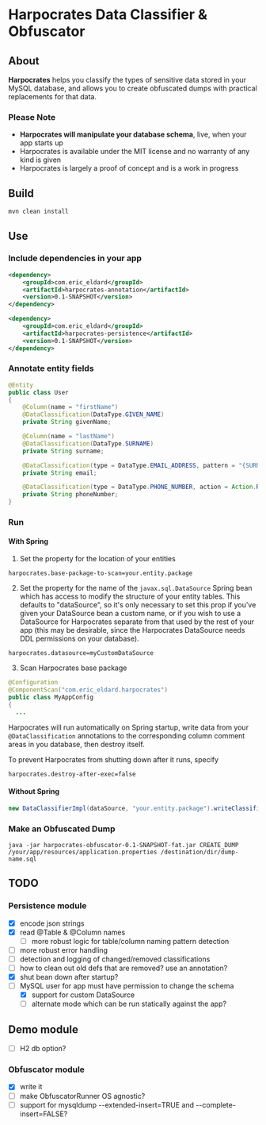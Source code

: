 # Harpocrates Data Classifier &amp; Obfuscator

## About
**Harpocrates** helps you classify the types of sensitive data stored in your MySQL database,
and allows you to create obfuscated dumps with practical replacements for that data.

### Please Note
<ul>
    <li><b>Harpocrates will manipulate your database schema</b>, live, when your app starts up</li>
    <li>Harpocrates is available under the MIT license and no warranty of any kind is given</li>
    <li>Harpocrates is largely a proof of concept and is a work in progress</li>
</ul>

## Build
`mvn clean install`

## Use

### Include dependencies in your app
```xml
<dependency>
    <groupId>com.eric_eldard</groupId>
    <artifactId>harpocrates-annotation</artifactId>
    <version>0.1-SNAPSHOT</version>
</dependency>

<dependency>
    <groupId>com.eric_eldard</groupId>
    <artifactId>harpocrates-persistence</artifactId>
    <version>0.1-SNAPSHOT</version>
</dependency>
```

### Annotate entity fields
```java
@Entity
public class User
{
    @Column(name = "firstName")
    @DataClassification(DataType.GIVEN_NAME)
    private String givenName;

    @Column(name = "lastName")
    @DataClassification(DataType.SURNAME)
    private String surname;

    @DataClassification(type = DataType.EMAIL_ADDRESS, pattern = "{SURNAME}.{GIVEN_NAME}@my-company.com")
    private String email;

    @DataClassification(type = DataType.PHONE_NUMBER, action = Action.REMOVE)
    private String phoneNumber;
}
```

### Run

#### With Spring

1. Set the property for the location of your entities
```properties
harpocrates.base-package-to-scan=your.entity.package
```

2. Set the property for the name of the `javax.sql.DataSource` Spring bean which has access to modify the structure of
your entity tables. This defaults to "dataSource", so it's only necessary to set this prop if you've given your
DataSource bean a custom name, or if you wish to use a DataSource for Harpocrates separate from that used by the rest of
your app (this may be desirable, since the Harpocrates DataSource needs DDL permissions on your database).
```properties
harpocrates.datasource=myCustomDataSource
```

3. Scan Harpocrates base package
```java
@Configuration
@ComponentScan("com.eric_eldard.harpocrates")
public class MyAppConfig
{
  ...
```

Harpocrates will run automatically on Spring startup, write data from your `@DataClassification` annotations to the
corresponding column comment areas in you database, then destroy itself.

To prevent Harpocrates from shutting down after it runs, specify
```properties
harpocrates.destroy-after-exec=false
```

#### Without Spring
```java
new DataClassifierImpl(dataSource, "your.entity.package").writeClassificationsToDb();
```

### Make an Obfuscated Dump
```shell
java -jar harpocrates-obfuscator-0.1-SNAPSHOT-fat.jar CREATE_DUMP /your/app/resources/application.properties /destination/dir/dump-name.sql
```

## TODO

### Persistence module
- [x] encode json strings
- [x] read @Table & @Column names
    - [ ] more robust logic for table/column naming pattern detection
- [ ] more robust error handling
- [ ] detection and logging of changed/removed classifications
- [ ] how to clean out old defs that are removed? use an annotation?
- [x] shut bean down after startup?
- [ ] MySQL user for app must have permission to change the schema
    - [x] support for custom DataSource 
    - [ ] alternate mode which can be run statically against the app?

## Demo module
- [ ] H2 db option?

### Obfuscator module
- [x] write it
- [ ] make ObfuscatorRunner OS agnostic?
- [ ] support for mysqldump --extended-insert=TRUE and --complete-insert=FALSE?